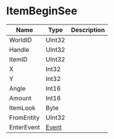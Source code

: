 # ItemBeginSee

|Name|Type|Description|
|---|---|---|
|WorldID|UInt32||
|Handle|UInt32||
|ItemID|UInt32||
|X|Int32||
|Y|Int32||
|Angle|Int16||
|Amount|Int16||
|ItemLook|Byte||
|FromEntity|UInt32||
|EnterEvent|[Event](./Event.md)||
